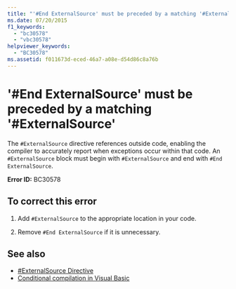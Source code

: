 ```yaml
---
title: "'#End ExternalSource' must be preceded by a matching '#ExternalSource'"
ms.date: 07/20/2015
f1_keywords: 
  - "bc30578"
  - "vbc30578"
helpviewer_keywords: 
  - "BC30578"
ms.assetid: f011673d-eced-46a7-a08e-d54d86c8a76b
---
```

# '#End ExternalSource' must be preceded by a matching '#ExternalSource'
The `#ExternalSource` directive references outside code, enabling the compiler to accurately report when exceptions occur within that code. An `#ExternalSource` block must begin with `#ExternalSource` and end with `#End ExternalSource`.  
  
 **Error ID:** BC30578  
  
## To correct this error  
  
1. Add `#ExternalSource` to the appropriate location in your code.  
  
2. Remove `#End ExternalSource` if it is unnecessary.  
  
## See also

- [#ExternalSource Directive](../../visual-basic/language-reference/directives/externalsource-directive.md)
- [Conditional compilation in Visual Basic](../programming-guide/program-structure/conditional-compilation.md)
